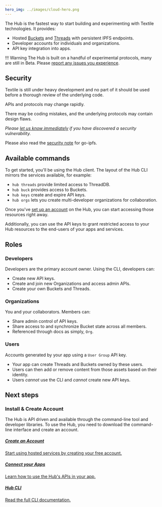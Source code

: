 ```yaml
---
hero_img: ../images/cloud-hero.png
---
```


The Hub is the fastest way to start building and experimenting with Textile technologies. It provides:

-   Hosted [Buckets](../buckets/index.md) and [Threads](../threads/index.md) with persistent IPFS endpoints.
-   Developer accounts for individuals and organizations.
-   API key integration into apps.

!!! Warning
The Hub is built on a handful of experimental protocols, many are still in Beta. Please [report any issues you experience](https://github.com/textileio/textile/issues).

## Security

Textile is still under heavy development and no part of it should be used before a thorough review of the underlying code.

APIs and protocols may change rapidly.

There may be coding mistakes, and the underlying protocols may contain design flaws.

_Please [let us know immediately](https://github.com/textileio/textile/issues) if you have discovered a security vulnerability._

Please also read the [security note](https://github.com/ipfs/go-ipfs#security-issues) for go-ipfs.

## Available commands

To get started, you'll be using the Hub client. The layout of the Hub CLI mirrors the services available, for example:

-   `hub threads` provide limited access to ThreadDB.
-   `hub buck` provides access to Buckets.
-   `hub keys` create and expire API keys.
-   `hub orgs` lets you create multi-developer organizations for collaboration.

Once you've [set up an account](/hub/accounts) on the Hub, you can start accessing those resources right away.

Additionally, you can use the API keys to grant restricted access to your Hub resources to the end-users of your apps and services.

## Roles

### Developers

Developers are the primary account owner. Using the CLI, developers can:

-   Create new API keys.
-   Create and join new Organizations and access admin APIs.
-   Create your own Buckets and Threads.

### Organizations

You and your collaborators. Members can:

-   Share admin control of API keys.
-   Share access to and synchronize Bucket state across all members.
-   Referenced through docs as simply, `Org`.

### Users

Accounts generated by your app using a `User Group` API key.

-   Your app can create Threads and Buckets owned by these users.
-   Users can then add or remove content from those assets based on their identity.
-   Users _cannot_ use the CLI and _cannot_ create new API keys.

## Next steps

### Install & Create Account

The Hub is API driven and available through the command-line tool and developer libraries. To use the Hub, you need to download the command-line interface and create an account.

<div class="txtl-options">
  <a href="../hub/accounts" class="box">
    <h5>Create an Account</h5>
    <p>Start using hosted services by creating your free account.</p>
  </a>
  <span class="box-space"> </span>
  <a href="../hub/apis" class="box">
    <h5>Connect your Apps</h5>
    <p>Learn how to use the Hub's APIs in your app.</p>
  </a>
  <span class="box-space"> </span>
  <a href="../hub/cli/hub" class="box">
    <h5>Hub CLI</h5>
    <p>Read the full CLI documentation.</p>
  </a>
</div>

